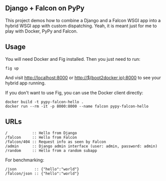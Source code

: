 Django + Falcon on PyPy
-----------------------

This project demos how to combine a Django and a Falcon WSGI app into a hybrid WSGI app with custom dispatching.
Yeah, it is meant just for me to play with Docker, PyPy and Falcon.


Usage
-----

You will need Docker and Fig installed. Then you just need to run:

    fig up

And visit [http://localhost:8000](http://localhost:8000) or [http://$(boot2docker ip):8000](http://192.168.59.103:8000) to see your hybrid app running.

If you don't want to use Fig, you can use the Docker client directly:

    docker build -t pypy-falcon-hello .
    docker run --rm -it -p 8000:8000 --name falcon pypy-falcon-hello


URLs
----

    /           :: Hello from Django
    /falcon     :: Hello from Falcon
    /falcon/404 :: Request info as seen by Falcon
    /admin      :: Django admin interface (user: admin, password: admin)
    /random     :: Hello from a random subapp

For benchmarking:

    /json        :: {"hello":"world"}
    /falcon/json :: {"hello":"world"}
